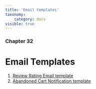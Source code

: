 ```yaml
---
title: 'Email templates'
taxonomy:
    category: docs
visible: true
---
```


### Chapter 32

# Email Templates

1. [Review Rating Email template](https://www.sellacious.com/documentation-v2#/learn/email-templates/review-rating-email)
2. [Abandoned Cart Notification template](https://www.sellacious.com/documentation-v2#/learn/email-templates/abandoned-cart-notification)
